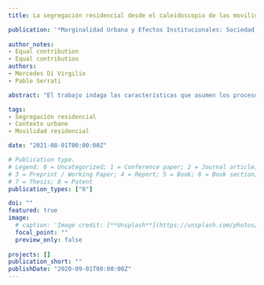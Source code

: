 ```yaml
---
title: La segregación residencial desde el caleidoscopio de las movilidades urbanas entre familias residentes en la zona sur de la Ciudad Autónoma de Buenos Aires

publication: '*Marginalidad Urbana y Efectos Institucionales: Sociedad, Estado y territorio en Latinoamérica a comienzos del siglo XXI*'
 
author_notes:
- Equal contribution
- Equal contribution
authors:
- Mercedes Di Virgilio
- Pablo Serrati

abstract: "El trabajo indaga las características que asumen los procesos de segregación residencial a escala microespacial. Para ello, compara diferentes tipologías residenciales -grandes conjuntos habitacionales construidos a fines de la década de 1970, conjuntos de vivienda social construidos recientemente, villas y áreas residenciales de ciudad formal- que comparten su localización en un área segregada de la Ciudad de Buenos Aires: el barrio de Villa Lugano. La lente que utiliza para dar cuenta de las diferencias y de las similitudes entre las tipologías residenciales que conviven en entornos segregados es la de las prácticas de movilidad -residencial y cotidiana. En este marco, el trabajo intenta dar respuesta a ¿quiénes son los residentes de estas áreas segregadas de la ciudad? ¿Cómo y cuándo han llegado a estos barrios? ¿Cómo se diferencian las tipologías residenciales que se desarrollan en estos entornos segregados en términos de las prácticas de movilidad de sus residentes? ¿El acceso a diferentes tipologías residenciales que comparten su localización en la ciudad modela la capacidad de movilidad espacial de sus residentes? ¿Da lugar a una reducción (o al aumento) de la segregación? El trabajo se apoya en los datos provenientes de la Encuesta de Movilidad Espacial (EME) que permite indagar las formas de movilidad espacial y las transformaciones que ellas producen en las ciudades."

tags:
- Segregación residencial
- Contexto urbano
- Movilidad residencial

date: "2021-08-01T00:00:00Z"

# Publication type.
# Legend: 0 = Uncategorized; 1 = Conference paper; 2 = Journal article;
# 3 = Preprint / Working Paper; 4 = Report; 5 = Book; 6 = Book section;
# 7 = Thesis; 8 = Patent
publication_types: ["6"]

doi: ""
featured: true
image:
  # caption: 'Image credit: [**Unsplash**](https://unsplash.com/photos/jdD8gXaTZsc)'
  focal_point: ""
  preview_only: false
  
projects: []
publication_short: ""
publishDate: "2020-09-01T00:00:00Z"
---
```

